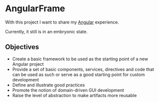 # AngularFrame

With this project I want to share my [Angular](https://angular.io/) experience.

Currently, it still is in an embryonic state.

## Objectives
- Create a basic framework to be used as the starting point of a new Angular project
- Provide a set of basic components, services, directives and code that can be used as such or serve as a good starting point for custom development
- Define and illustrate good practices
- Promote the notion of domain-driven GUI development
- Raise the level of abstraction to make artifacts more reusable

